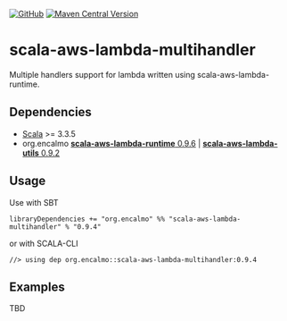 <a href="https://github.com/">![GitHub](https://img.shields.io/badge/github-%23121011.svg?style=for-the-badge&logo=github&logoColor=white)</a> <a href="https://central.sonatype.com/artifact/org.encalmo/scala-aws-lambda-multihandler_3" target="_blank">![Maven Central Version](https://img.shields.io/maven-central/v/org.encalmo/scala-aws-lambda-multihandler_3?style=for-the-badge)</a> 

# scala-aws-lambda-multihandler

Multiple handlers support for lambda written using scala-aws-lambda-runtime.

## Dependencies

   - [Scala](https://www.scala-lang.org/) >= 3.3.5
   - org.encalmo [**scala-aws-lambda-runtime** 0.9.6](https://central.sonatype.com/artifact/org.encalmo/scala-aws-lambda-runtime_3) | [**scala-aws-lambda-utils** 0.9.2](https://central.sonatype.com/artifact/org.encalmo/scala-aws-lambda-utils_3)

## Usage

Use with SBT

    libraryDependencies += "org.encalmo" %% "scala-aws-lambda-multihandler" % "0.9.4"

or with SCALA-CLI

    //> using dep org.encalmo::scala-aws-lambda-multihandler:0.9.4

## Examples

TBD

